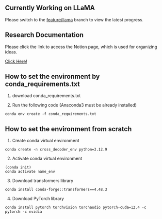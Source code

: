 ## Currently Working on LLaMA
Please switch to the [feature/llama](https://github.com/JakeFRCSE/CrossDecoder/tree/feature/llama) branch to view the latest progress.

## Research Documentation
Please click the link to access the Notion page, which is used for organizing ideas.

[Click Here!](https://crystal-air-942.notion.site/CrossDecoder-Training-Additional-Cross-Attention-Layer-in-Decoder-Only-Models-19941c6bef1680208d9af3e4f577aa8d?pvs=4)

## How to set the environment by conda_requirements.txt
1. download conda_requirements.txt
  
2. Run the following code (Anaconda3 must be already installed)
```
conda env create -f conda_requirements.txt
```

## How to set the environment from scratch
1. Create conda virtual environment
```
conda create -n cross_decoder_env python=3.12.9
```
2. Activate conda virtual environment
```
(conda init)
conda activate name_env
```
3. Download transformers library
```
conda install conda-forge::transformers==4.48.3
```
4. Download PyTorch library
```
conda install pytorch torchvision torchaudio pytorch-cuda=12.4 -c pytorch -c nvidia
```
